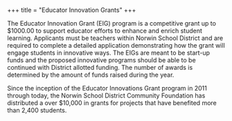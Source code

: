 +++
title = "Educator Innovation Grants"
+++

The Educator Innovation Grant (EIG) program is a competitive grant up to $1000.00 to support educator efforts to enhance and enrich student learning.  Applicants must be teachers within Norwin School District and are required to complete a detailed application demonstrating how the grant will engage students in innovative ways.  The EIGs are meant to be start-up funds and the proposed innovative programs should be able to be continued with District allotted funding.  The number of awards is determined by the amount of funds raised during the year.

Since the inception of the Educator Innovations Grant program in 2011 through today, the Norwin School District Community Foundation has distributed a over $10,000 in grants for projects that have benefited more than 2,400 students.
